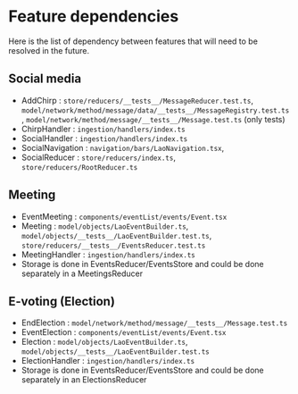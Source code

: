 # Feature dependencies

Here is the list of dependency between features that will need to be resolved in
the future.

## Social media

- AddChirp : `store/reducers/__tests__/MessageReducer.test.ts`,
`model/network/method/message/data/__tests__/MessageRegistry.test.ts`,
`model/network/method/message/__tests__/Message.test.ts` (only tests)
- ChirpHandler : `ingestion/handlers/index.ts`
- SocialHandler : `ingestion/handlers/index.ts`
- SocialNavigation : `navigation/bars/LaoNavigation.tsx`,
- SocialReducer : `store/reducers/index.ts`, `store/reducers/RootReducer.ts`

## Meeting

- EventMeeting : `components/eventList/events/Event.tsx`
- Meeting : `model/objects/LaoEventBuilder.ts`, `model/objects/__tests__/LaoEventBuilder.test.ts`,
`store/reducers/__tests__/EventsReducer.test.ts`
- MeetingHandler : `ingestion/handlers/index.ts`
- Storage is done in EventsReducer/EventsStore and could be done separately in a MeetingsReducer

## E-voting (Election)

- EndElection : `model/network/method/message/__tests__/Message.test.ts`
- EventElection : `components/eventList/events/Event.tsx`
- Election : `model/objects/LaoEventBuilder.ts`, `model/objects/__tests__/LaoEventBuilder.test.ts`
- ElectionHandler : `ingestion/handlers/index.ts`
- Storage is done in EventsReducer/EventsStore and could be done separately in an ElectionsReducer
